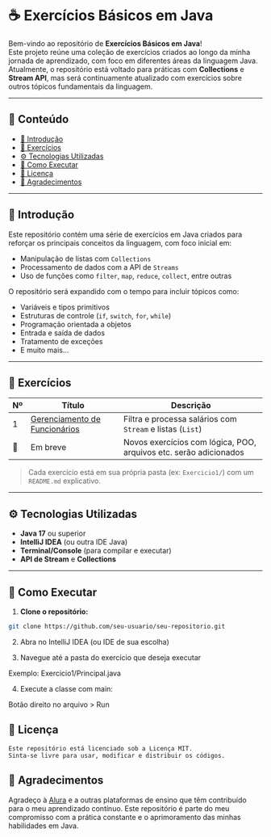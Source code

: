 # ☕ Exercícios Básicos em Java

Bem-vindo ao repositório de **Exercícios Básicos em Java**!  
Este projeto reúne uma coleção de exercícios criados ao longo da minha jornada de aprendizado, com foco em diferentes áreas da linguagem Java.  
Atualmente, o repositório está voltado para práticas com **Collections** e **Stream API**, mas será continuamente atualizado com exercícios sobre outros tópicos fundamentais da linguagem.

---

## 📑 Conteúdo

- [📝 Introdução](#-introdução)
- [📂 Exercícios](#-exercícios)
- [⚙️ Tecnologias Utilizadas](#️-tecnologias-utilizadas)
- [🚀 Como Executar](#-como-executar)
- [📄 Licença](#-licença)
- [🙌 Agradecimentos](#-agradecimentos)

---

## 📝 Introdução

Este repositório contém uma série de exercícios em Java criados para reforçar os principais conceitos da linguagem, com foco inicial em:

- Manipulação de listas com `Collections`
- Processamento de dados com a API de `Streams`
- Uso de funções como `filter`, `map`, `reduce`, `collect`, entre outras

O repositório será expandido com o tempo para incluir tópicos como:

- Variáveis e tipos primitivos
- Estruturas de controle (`if`, `switch`, `for`, `while`)
- Programação orientada a objetos
- Entrada e saída de dados
- Tratamento de exceções
- E muito mais...

---

## 📂 Exercícios

| Nº | Título                        | Descrição                                                         |
|----|-------------------------------|-------------------------------------------------------------------|
| 1  | [Gerenciamento de Funcionários](src/Exercicio1) | Filtra e processa salários com `Stream` e listas (`List`)         |
| 🚧 | Em breve                      | Novos exercícios com lógica, POO, arquivos etc. serão adicionados |

> Cada exercício está em sua própria pasta (ex: `Exercicio1/`) com um `README.md` explicativo.

---

## ⚙️ Tecnologias Utilizadas

- **Java 17** ou superior
- **IntelliJ IDEA** (ou outra IDE Java)
- **Terminal/Console** (para compilar e executar)
- **API de Stream** e **Collections**

---

## 🚀 Como Executar

1. **Clone o repositório:**

```bash
git clone https://github.com/seu-usuario/seu-repositorio.git
```
2. Abra no IntelliJ IDEA (ou IDE de sua escolha)

3. Navegue até a pasta do exercício que deseja executar

Exemplo: Exercicio1/Principal.java

4. Execute a classe com main:

Botão direito no arquivo > Run

## 📄 Licença
```
Este repositório está licenciado sob a Licença MIT.
Sinta-se livre para usar, modificar e distribuir os códigos.
```

## 🙌 Agradecimentos
Agradeço à [Alura](https://www.alura.com.br/?utm_term=alura&utm_campaign=%5BSearch%5D%20%5BPerformance%5D%20-%20Institucional&utm_source=bing&utm_medium=cpc&utm_content=73598845598993&campaign_id=566118231&utm_id=566118231_1177577964362469_73598845598993&hsa_acc=138072252&hsa_grp=1177577964362469&hsa_ad=73598845598993&hsa_src=o&hsa_tgt=kwd-73598817883911:loc-20&hsa_kw=alura&hsa_mt=e&hsa_net=bing&hsa_ver=3%20&hsa_cam=566118231&msclkid=38ae809fdc321758b6ede8ed7e62caa4) e a outras plataformas de ensino que têm contribuído para o meu aprendizado contínuo.
Este repositório é parte do meu compromisso com a prática constante e o aprimoramento das minhas habilidades em Java.

